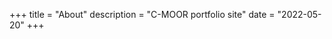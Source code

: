 +++
title = "About"
description = "C-MOOR portfolio site"
date = "2022-05-20"
+++

<!--- This is a "hello world" example portfolio website for [C-MOOR](https://github.com/C-MOOR). The theme was forked from [lxndrblz/anatole](https://github.com/lxndrblz/anatole).-->
<!--- Theme and example content were modified by [Katherine Cox](https://github.com/KatherineCox) for use by C-MOOR learners.-->
